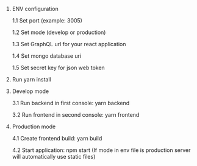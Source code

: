 1. ENV configuration

   1.1 Set port (example: 3005)

   1.2 Set mode (develop or production)

   1.3 Set GraphQL url for your react application

   1.4 Set mongo database uri

   1.5 Set secret key for json web token


2. Run yarn install


3. Develop mode

   3.1 Run backend in first console: yarn backend

   3.2 Run frontend in second console: yarn frontend


4. Production mode

   4.1 Create frontend build: yarn build

   4.2 Start application: npm start (If mode in env file is production server will automatically use static files)
